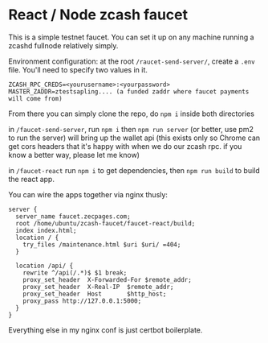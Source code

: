 # React / Node zcash faucet

This is a simple testnet faucet. You can set it up on any machine running a zcashd fullnode relatively simply.

Environment configuration:
at the root `/raucet-send-server/`, create a `.env` file. You'll need to specify two values in it.

```
ZCASH_RPC_CREDS=<yourusername>:<yourpassword>
MASTER_ZADDR=ztestsapling.... (a funded zaddr where faucet payments will come from)
```

From there you can simply clone the repo, do `npm i` inside both directories

in `/faucet-send-server`, run `npm i` then `npm run server` (or better, use pm2 to run the server) will bring up the wallet api (this exists only so Chrome can get cors headers that it's happy with when we do our zcash rpc. if you know a better way, please let me know)

in `/faucet-react` run `npm i` to get dependencies, then `npm run build` to build the react app.

You can wire the apps together via nginx thusly:

```
server {
  server_name faucet.zecpages.com;
  root /home/ubuntu/zcash-faucet/faucet-react/build;
  index index.html;
  location / {
    try_files /maintenance.html $uri $uri/ =404;
  }

  location /api/ {
    rewrite ^/api(/.*)$ $1 break;
    proxy_set_header  X-Forwarded-For $remote_addr;
    proxy_set_header  X-Real-IP  $remote_addr;
    proxy_set_header  Host       $http_host;
    proxy_pass http://127.0.0.1:5000;
  }
}
```

Everything else in my nginx conf is just certbot  boilerplate.
